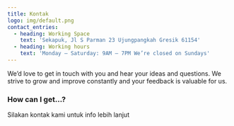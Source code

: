 ```yaml
---
title: Kontak
logo: img/default.png
contact_entries:
  - heading: Working Space
    text: 'Sekapuk, Jl S Parman 23 Ujungpangkah Gresik 61154'
  - heading: Working hours
    text: 'Monday – Saturday: 9AM – 7PM We’re closed on Sundays'
---
```

We’d love to get in touch with you and hear your ideas and questions. We strive to grow and improve constantly and your feedback
is valuable for us.

<h3 class="f4 b lh-title mb2">How can I get…?</h3>

Silakan kontak kami untuk info lebih lanjut
